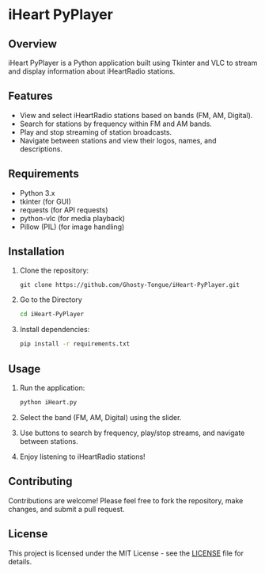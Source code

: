 # iHeart PyPlayer

## Overview
iHeart PyPlayer is a Python application built using Tkinter and VLC to stream and display information about iHeartRadio stations.

## Features
- View and select iHeartRadio stations based on bands (FM, AM, Digital).
- Search for stations by frequency within FM and AM bands.
- Play and stop streaming of station broadcasts.
- Navigate between stations and view their logos, names, and descriptions.

## Requirements
- Python 3.x
- tkinter (for GUI)
- requests (for API requests)
- python-vlc (for media playback)
- Pillow (PIL) (for image handling)

## Installation
1. Clone the repository:
   ```
   git clone https://github.com/Ghosty-Tongue/iHeart-PyPlayer.git
   ```
2. Go to the Directory
   ```bash
   cd iHeart-PyPlayer
   ```
3. Install dependencies:
   ```bash
   pip install -r requirements.txt
   ```

## Usage
1. Run the application:
   ```bash
   python iHeart.py
   ```

2. Select the band (FM, AM, Digital) using the slider.
3. Use buttons to search by frequency, play/stop streams, and navigate between stations.
4. Enjoy listening to iHeartRadio stations!

## Contributing
Contributions are welcome! Please feel free to fork the repository, make changes, and submit a pull request.

## License

This project is licensed under the MIT License - see the [LICENSE](LICENSE) file for details.

